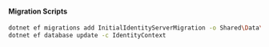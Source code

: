 #### Migration Scripts

```bash
dotnet ef migrations add InitialIdentityServerMigration -o Shared\Data\Migrations\Identity -c IdentityContext
dotnet ef database update -c IdentityContext

```
